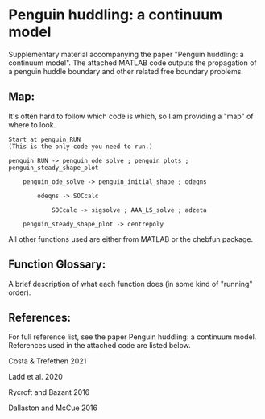 # Penguin huddling: a continuum model
Supplementary material accompanying the paper "Penguin huddling: a continuum model". The attached MATLAB code outputs the propagation of a penguin huddle boundary and other related free boundary problems.


## Map:
It's often hard to follow which code is which, so I am providing a "map" of where to look.

	Start at penguin_RUN
	(This is the only code you need to run.)

	penguin_RUN -> penguin_ode_solve ; penguin_plots ; penguin_steady_shape_plot
	
		penguin_ode_solve -> penguin_initial_shape ; odeqns
		
			odeqns -> SOCcalc
			
				SOCcalc -> sigsolve ; AAA_LS_solve ; adzeta
	
		penguin_steady_shape_plot -> centrepoly

All other functions used are either from MATLAB or the chebfun package.

## Function Glossary:
A brief description of what each function does (in some kind of "running" order).

## References:
For full reference list, see the paper Penguin huddling: a continuum model. References used in the attached code are listed below.

Costa & Trefethen 2021

Ladd et al. 2020

Rycroft and Bazant 2016

Dallaston and McCue 2016

